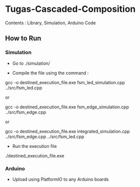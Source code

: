 # Tugas-Cascaded-Composition

Contents : Library, Simulation, Arduino Code

## How to Run

### Simulation

- Go to ./simulation/

- Compile the file using the command : 

gcc -o destined_execution_file.exe fsm_led_simulation.cpp ../src/fsm_led.cpp

or

gcc -o destined_execution_file.exe fsm_edge_simulation.cpp ../src/fsm_edge.cpp

or

gcc -o destined_execution_file.exe integrated_simulation.cpp ../src/fsm_edge.cpp ../src/fsm_led.cpp

- Run the execution file

./destined_execution_file.exe

### Arduino

- Upload using PlatformIO to any Arduino boards
